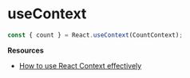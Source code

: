 # useContext

```js
const { count } = React.useContext(CountContext);
```

**Resources**

- [How to use React Context effectively](https://kentcdodds.com/blog/how-to-use-react-context-effectively)
